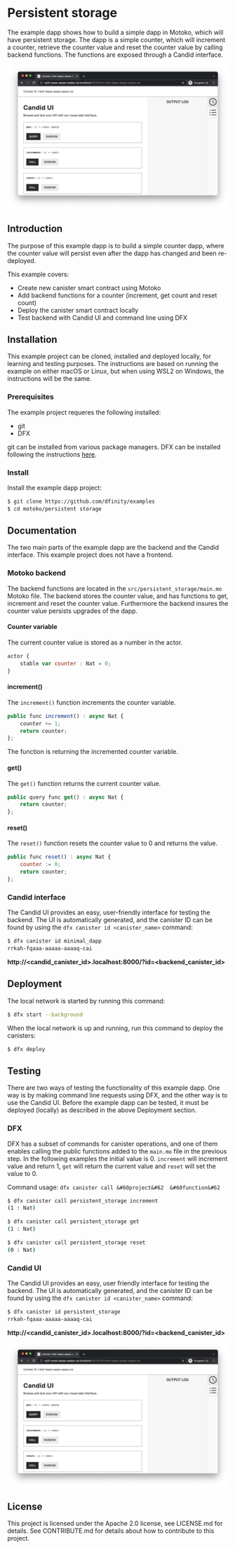 # Persistent storage
The example dapp shows how to build a simple dapp in Motoko, which will have persistent storage. The dapp is a simple counter, which will increment a counter, retrieve the counter value and reset the counter value by calling backend functions. The functions are exposed through a Candid interface.

![Counter Frontend](README_images/candid_ui.png)

## Introduction
The purpose of this example dapp is to build a simple counter dapp, where the counter value will persist even after the dapp has changed and been re-deployed.

This example covers:

- Create new canister smart contract using Motoko
- Add backend functions for a counter (increment, get count and reset count)
- Deploy the canister smart contract locally
- Test backend with Candid UI and command line using DFX 

## Installation
This example project can be cloned, installed and deployed locally, for learning and testing purposes. The instructions are based on running the example on either macOS or Linux, but when using WSL2 on Windows, the instructions will be the same.

### Prerequisites
The example project requeres the following installed:

- git
- DFX

git can be installed from various package managers. DFX can be installed following the instructions [here](https://smartcontracts.org/docs/quickstart/local-quickstart.html#download-and-install).

### Install
Install the example dapp project:

```bash
$ git clone https://github.com/dfinity/examples
$ cd motoko/persistent storage
```

## Documentation
The two main parts of the example dapp are the backend and the Candid interface. This example project does not have a frontend.

### Motoko backend
The backend functions are located in the `src/persistent_storage/main.mo` Motoko file. The backend stores the counter value, and has functions to get, increment and reset the counter value. Furthermore the backend insures the counter value persists upgrades of the dapp.

#### Counter variable
The current counter value is stored as a number in the actor.

```javascript
actor {
    stable var counter : Nat = 0;
}
```

#### increment()
The `increment()` function increments the counter variable.

```javascript
public func increment() : async Nat {
    counter += 1;
    return counter;
};
```

The function is returning the incremented counter variable.

#### get()
The `get()` function returns the current counter value.

```javascript
public query func get() : async Nat {
    return counter;
};
```

#### reset()
The `reset()` function resets the counter value to 0 and returns the value.

```javascript
public func reset() : async Nat {
    counter := 0;
    return counter;
};
```

### Candid interface
The Candid UI provides an easy, user-friendly interface for testing the backend. The UI is automatically generated, and the canister ID can be found by using the `dfx canister id <canister_name>` command:

```bash
$ dfx canister id minimal_dapp
rrkah-fqaaa-aaaaa-aaaaq-cai
```

**http://<candid_canister_id>.localhost:8000/?id=<backend_canister_id>**

## Deployment
The local network is started by running this command:

```bash
$ dfx start --background
```

When the local network is up and running, run this command to deploy the canisters:

```bash
$ dfx deploy
```

## Testing
There are two ways of testing the functionality of this example dapp. One way is by making command line requests using DFX, and the other way is to use the Candid UI. Before the example dapp can be tested, it must be deployed (locally) as described in the above Deployment section.

### DFX
DFX has a subset of commands for canister operations, and one of them enables calling the public functions added to the `main.mo` file in the previous step. In the following examples the initial value is 0. `increment` will increment value and return 1, `get` will return the current value and `reset` will set the value to 0.

Command usage: `dfx canister call &#60project&#62  &#60function&#62`

```bash
$ dfx canister call persistent_storage increment
(1 : Nat)
```

```bash
$ dfx canister call persistent_storage get
(1 : Nat)
```

```bash
$ dfx canister call persistent_storage reset
(0 : Nat)
```

### Candid UI
The Candid UI provides an easy, user friendly interface for testing the backend. The UI is automatically generated, and the canister ID can be found by using the `dfx canister id <canister_name>` command:

```bash
$ dfx canister id persistent_storage
rrkah-fqaaa-aaaaa-aaaaq-cai
```

**http://<candid_canister_id>.localhost:8000/?id=<backend_canister_id>**

![Candid UI](README_images/candid_ui.png)

## License
This project is licensed under the Apache 2.0 license, see LICENSE.md for details. See CONTRIBUTE.md for details about how to contribute to this project.
